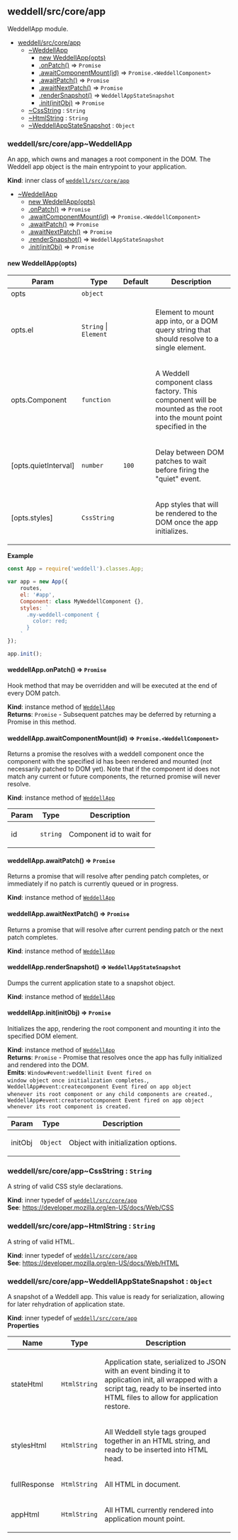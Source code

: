 <a name="module_weddell/src/core/app"></a>

## weddell/src/core/app
WeddellApp module.


* [weddell/src/core/app](#module_weddell/src/core/app)
    * [~WeddellApp](#module_weddell/src/core/app..WeddellApp)
        * [new WeddellApp(opts)](#new_module_weddell/src/core/app..WeddellApp_new)
        * [.onPatch()](#module_weddell/src/core/app..WeddellApp+onPatch) ⇒ <code>Promise</code>
        * [.awaitComponentMount(id)](#module_weddell/src/core/app..WeddellApp+awaitComponentMount) ⇒ <code>Promise.&lt;WeddellComponent&gt;</code>
        * [.awaitPatch()](#module_weddell/src/core/app..WeddellApp+awaitPatch) ⇒ <code>Promise</code>
        * [.awaitNextPatch()](#module_weddell/src/core/app..WeddellApp+awaitNextPatch) ⇒ <code>Promise</code>
        * [.renderSnapshot()](#module_weddell/src/core/app..WeddellApp+renderSnapshot) ⇒ <code>WeddellAppStateSnapshot</code>
        * [.init(initObj)](#module_weddell/src/core/app..WeddellApp+init) ⇒ <code>Promise</code>
    * [~CssString](#module_weddell/src/core/app..CssString) : <code>String</code>
    * [~HtmlString](#module_weddell/src/core/app..HtmlString) : <code>String</code>
    * [~WeddellAppStateSnapshot](#module_weddell/src/core/app..WeddellAppStateSnapshot) : <code>Object</code>

<a name="module_weddell/src/core/app..WeddellApp"></a>

### weddell/src/core/app~WeddellApp
An app, which owns and manages a root component in the DOM. The Weddell app object is the main entrypoint to your application.

**Kind**: inner class of [<code>weddell/src/core/app</code>](#module_weddell/src/core/app)  

* [~WeddellApp](#module_weddell/src/core/app..WeddellApp)
    * [new WeddellApp(opts)](#new_module_weddell/src/core/app..WeddellApp_new)
    * [.onPatch()](#module_weddell/src/core/app..WeddellApp+onPatch) ⇒ <code>Promise</code>
    * [.awaitComponentMount(id)](#module_weddell/src/core/app..WeddellApp+awaitComponentMount) ⇒ <code>Promise.&lt;WeddellComponent&gt;</code>
    * [.awaitPatch()](#module_weddell/src/core/app..WeddellApp+awaitPatch) ⇒ <code>Promise</code>
    * [.awaitNextPatch()](#module_weddell/src/core/app..WeddellApp+awaitNextPatch) ⇒ <code>Promise</code>
    * [.renderSnapshot()](#module_weddell/src/core/app..WeddellApp+renderSnapshot) ⇒ <code>WeddellAppStateSnapshot</code>
    * [.init(initObj)](#module_weddell/src/core/app..WeddellApp+init) ⇒ <code>Promise</code>

<a name="new_module_weddell/src/core/app..WeddellApp_new"></a>

#### new WeddellApp(opts)
<table>
  <thead>
    <tr>
      <th>Param</th><th>Type</th><th>Default</th><th>Description</th>
    </tr>
  </thead>
  <tbody>
<tr>
    <td>opts</td><td><code>object</code></td><td></td><td></td>
    </tr><tr>
    <td>opts.el</td><td><code>String</code> | <code>Element</code></td><td></td><td><p>Element to mount app into, or a DOM query string that should resolve to a single element.</p>
</td>
    </tr><tr>
    <td>opts.Component</td><td><code>function</code></td><td></td><td><p>A Weddell component class factory. This component will be mounted as the root into the mount point specified in the</p>
</td>
    </tr><tr>
    <td>[opts.quietInterval]</td><td><code>number</code></td><td><code>100</code></td><td><p>Delay between DOM patches to wait before firing the &quot;quiet&quot; event.</p>
</td>
    </tr><tr>
    <td>[opts.styles]</td><td><code>CssString</code></td><td></td><td><p>App styles that will be rendered to the DOM once the app initializes.</p>
</td>
    </tr>  </tbody>
</table>

**Example**  
```js
const App = require('weddell').classes.App;

var app = new App({
    routes,
    el: '#app',
    Component: class MyWeddellComponent {},
    styles: `
      .my-weddell-component {
        color: red;
      }
    `
});

app.init();
```
<a name="module_weddell/src/core/app..WeddellApp+onPatch"></a>

#### weddellApp.onPatch() ⇒ <code>Promise</code>
Hook method that may be overridden and will be executed at the end of every DOM patch.

**Kind**: instance method of [<code>WeddellApp</code>](#module_weddell/src/core/app..WeddellApp)  
**Returns**: <code>Promise</code> - Subsequent patches may be deferred by returning a Promise in this method.  
<a name="module_weddell/src/core/app..WeddellApp+awaitComponentMount"></a>

#### weddellApp.awaitComponentMount(id) ⇒ <code>Promise.&lt;WeddellComponent&gt;</code>
Returns a promise the resolves with a weddell component once the component with the specified id has been rendered and mounted (not necessarily patched to DOM yet). Note that if the component id does not match any current or future components, the returned promise will never resolve.

**Kind**: instance method of [<code>WeddellApp</code>](#module_weddell/src/core/app..WeddellApp)  
<table>
  <thead>
    <tr>
      <th>Param</th><th>Type</th><th>Description</th>
    </tr>
  </thead>
  <tbody>
<tr>
    <td>id</td><td><code>string</code></td><td><p>Component id to wait for</p>
</td>
    </tr>  </tbody>
</table>

<a name="module_weddell/src/core/app..WeddellApp+awaitPatch"></a>

#### weddellApp.awaitPatch() ⇒ <code>Promise</code>
Returns a promise that will resolve after pending patch completes, or immediately if no patch is currently queued or in progress.

**Kind**: instance method of [<code>WeddellApp</code>](#module_weddell/src/core/app..WeddellApp)  
<a name="module_weddell/src/core/app..WeddellApp+awaitNextPatch"></a>

#### weddellApp.awaitNextPatch() ⇒ <code>Promise</code>
Returns a promise that will resolve after current pending patch or the next patch completes.

**Kind**: instance method of [<code>WeddellApp</code>](#module_weddell/src/core/app..WeddellApp)  
<a name="module_weddell/src/core/app..WeddellApp+renderSnapshot"></a>

#### weddellApp.renderSnapshot() ⇒ <code>WeddellAppStateSnapshot</code>
Dumps the current application state to a snapshot object.

**Kind**: instance method of [<code>WeddellApp</code>](#module_weddell/src/core/app..WeddellApp)  
<a name="module_weddell/src/core/app..WeddellApp+init"></a>

#### weddellApp.init(initObj) ⇒ <code>Promise</code>
Initializes the app, rendering the root component and mounting it into the specified DOM element.

**Kind**: instance method of [<code>WeddellApp</code>](#module_weddell/src/core/app..WeddellApp)  
**Returns**: <code>Promise</code> - Promise that resolves once the app has fully initialized and rendered into the DOM.  
**Emits**: <code>Window#event:weddellinit Event fired on window object once initialization completes.</code>, <code>WeddellApp#event:createcomponent Event fired on app object whenever its root component or any child components are created.</code>, <code>WeddellApp#event:createrootcomponent Event fired on app object whenever its root component is created.</code>  
<table>
  <thead>
    <tr>
      <th>Param</th><th>Type</th><th>Description</th>
    </tr>
  </thead>
  <tbody>
<tr>
    <td>initObj</td><td><code>Object</code></td><td><p>Object with initialization options.</p>
</td>
    </tr>  </tbody>
</table>

<a name="module_weddell/src/core/app..CssString"></a>

### weddell/src/core/app~CssString : <code>String</code>
A string of valid CSS style declarations.

**Kind**: inner typedef of [<code>weddell/src/core/app</code>](#module_weddell/src/core/app)  
**See**: https://developer.mozilla.org/en-US/docs/Web/CSS  
<a name="module_weddell/src/core/app..HtmlString"></a>

### weddell/src/core/app~HtmlString : <code>String</code>
A string of valid HTML.

**Kind**: inner typedef of [<code>weddell/src/core/app</code>](#module_weddell/src/core/app)  
**See**: https://developer.mozilla.org/en-US/docs/Web/HTML  
<a name="module_weddell/src/core/app..WeddellAppStateSnapshot"></a>

### weddell/src/core/app~WeddellAppStateSnapshot : <code>Object</code>
A snapshot of a Weddell app. This value is ready for serialization, allowing for later rehydration of application state.

**Kind**: inner typedef of [<code>weddell/src/core/app</code>](#module_weddell/src/core/app)  
**Properties**

<table>
  <thead>
    <tr>
      <th>Name</th><th>Type</th><th>Description</th>
    </tr>
  </thead>
  <tbody>
<tr>
    <td>stateHtml</td><td><code>HtmlString</code></td><td><p>Application state, serialized to JSON with an event binding it to application init, all wrapped with a script tag, ready to be inserted into HTML files to allow for application restore.</p>
</td>
    </tr><tr>
    <td>stylesHtml</td><td><code>HtmlString</code></td><td><p>All Weddell style tags grouped together in an HTML string, and ready to be inserted into HTML head.</p>
</td>
    </tr><tr>
    <td>fullResponse</td><td><code>HtmlString</code></td><td><p>All HTML in document.</p>
</td>
    </tr><tr>
    <td>appHtml</td><td><code>HtmlString</code></td><td><p>All HTML currently rendered into application mount point.</p>
</td>
    </tr>  </tbody>
</table>

